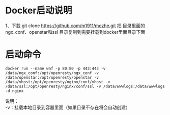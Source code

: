 # Docker启动说明

1、下载 git clone https://github.com/m1911/mozhe.git 把 目录里面的 ngx_conf、openstar和ssl 目录复制到需要挂载到docker里面目录下面

# 启动命令
```docker run --name waf -p 80:80 -p 443:443 -v /data/ngx_conf:/opt/openresty/ngx_conf -v /data/openstar:/opt/openresty/openstar -v /data/vhost:/opt/openresty/nginx/conf/vhost -v /data/ssl:/opt/openresty/nginx/conf/ssl -v /data/wwwlogs:/data/wwwlogs -d nginx```

说明：
<br>-v：挂载本地目录到容器里面（如果目录不存在将会自动创建）